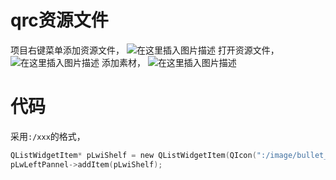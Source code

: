 ﻿# qrc资源文件
项目右键菜单添加资源文件，
![在这里插入图片描述](https://img-blog.csdnimg.cn/20190620200034953.png?x-oss-process=image/watermark,type_ZmFuZ3poZW5naGVpdGk,shadow_10,text_aHR0cHM6Ly9ibG9nLmNzZG4ubmV0L1podV9aaHVfMjAwOQ==,size_16,color_FFFFFF,t_70)
打开资源文件，
![在这里插入图片描述](https://img-blog.csdnimg.cn/20190620201151785.png?x-oss-process=image/watermark,type_ZmFuZ3poZW5naGVpdGk,shadow_10,text_aHR0cHM6Ly9ibG9nLmNzZG4ubmV0L1podV9aaHVfMjAwOQ==,size_16,color_FFFFFF,t_70)
添加素材，
![在这里插入图片描述](https://img-blog.csdnimg.cn/20190620210340511.png?x-oss-process=image/watermark,type_ZmFuZ3poZW5naGVpdGk,shadow_10,text_aHR0cHM6Ly9ibG9nLmNzZG4ubmV0L1podV9aaHVfMjAwOQ==,size_16,color_FFFFFF,t_70)
# 代码
采用`:/xxx`的格式，
```c
QListWidgetItem* pLwiShelf = new QListWidgetItem(QIcon(":/image/bullet_green.png"), tr("Shelf"));
pLwLeftPannel->addItem(pLwiShelf);
```

